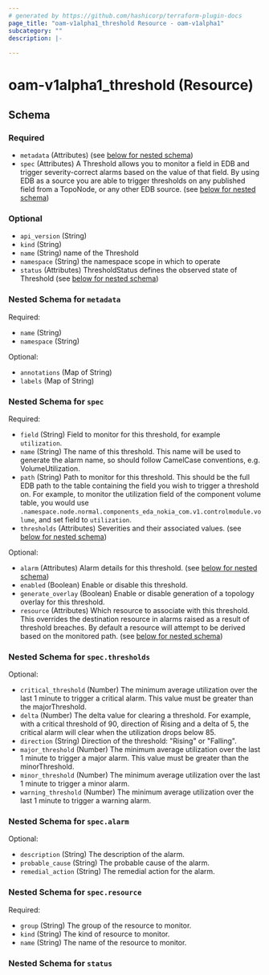 ```yaml
---
# generated by https://github.com/hashicorp/terraform-plugin-docs
page_title: "oam-v1alpha1_threshold Resource - oam-v1alpha1"
subcategory: ""
description: |-
  
---
```


# oam-v1alpha1_threshold (Resource)





<!-- schema generated by tfplugindocs -->
## Schema

### Required

- `metadata` (Attributes) (see [below for nested schema](#nestedatt--metadata))
- `spec` (Attributes) A Threshold allows you to monitor a field in EDB and trigger severity-correct alarms based on the value of that field.
By using EDB as a source you are able to trigger thresholds on any published field from a TopoNode, or any other EDB source. (see [below for nested schema](#nestedatt--spec))

### Optional

- `api_version` (String)
- `kind` (String)
- `name` (String) name of the Threshold
- `namespace` (String) the namespace scope in which to operate
- `status` (Attributes) ThresholdStatus defines the observed state of Threshold (see [below for nested schema](#nestedatt--status))

<a id="nestedatt--metadata"></a>
### Nested Schema for `metadata`

Required:

- `name` (String)
- `namespace` (String)

Optional:

- `annotations` (Map of String)
- `labels` (Map of String)


<a id="nestedatt--spec"></a>
### Nested Schema for `spec`

Required:

- `field` (String) Field to monitor for this threshold, for example `utilization`.
- `name` (String) The name of this threshold. This name will be used to generate the alarm name, so should follow CamelCase conventions, e.g. VolumeUtilization.
- `path` (String) Path to monitor for this threshold. This should be the full EDB path to the table containing the field you wish to trigger a threshold on.
For example, to monitor the utilization field of the component volume table, you would use `.namespace.node.normal.components_eda_nokia_com.v1.controlmodule.volume`, and set field to `utilization`.
- `thresholds` (Attributes) Severities and their associated values. (see [below for nested schema](#nestedatt--spec--thresholds))

Optional:

- `alarm` (Attributes) Alarm details for this threshold. (see [below for nested schema](#nestedatt--spec--alarm))
- `enabled` (Boolean) Enable or disable this threshold.
- `generate_overlay` (Boolean) Enable or disable generation of a topology overlay for this threshold.
- `resource` (Attributes) Which resource to associate with this threshold. This overrides the destination resource in alarms raised as a result of threshold breaches.
By default a resource will attempt to be derived based on the monitored path. (see [below for nested schema](#nestedatt--spec--resource))

<a id="nestedatt--spec--thresholds"></a>
### Nested Schema for `spec.thresholds`

Optional:

- `critical_threshold` (Number) The minimum average utilization over the last 1 minute to trigger a critical alarm.
This value must be greater than the majorThreshold.
- `delta` (Number) The delta value for clearing a threshold.
For example, with a critical threshold of 90, direction of Rising and a delta of 5, the critical alarm will clear when the utilization drops below 85.
- `direction` (String) Direction of the threshold: "Rising" or "Falling".
- `major_threshold` (Number) The minimum average utilization over the last 1 minute to trigger a major alarm.
This value must be greater than the minorThreshold.
- `minor_threshold` (Number) The minimum average utilization over the last 1 minute to trigger a minor alarm.
- `warning_threshold` (Number) The minimum average utilization over the last 1 minute to trigger a warning alarm.


<a id="nestedatt--spec--alarm"></a>
### Nested Schema for `spec.alarm`

Optional:

- `description` (String) The description of the alarm.
- `probable_cause` (String) The probable cause of the alarm.
- `remedial_action` (String) The remedial action for the alarm.


<a id="nestedatt--spec--resource"></a>
### Nested Schema for `spec.resource`

Required:

- `group` (String) The group of the resource to monitor.
- `kind` (String) The kind of resource to monitor.
- `name` (String) The name of the resource to monitor.



<a id="nestedatt--status"></a>
### Nested Schema for `status`
